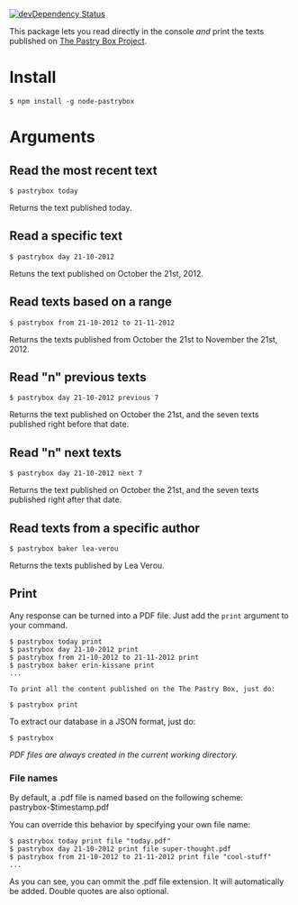 [![devDependency Status](https://david-dm.org/alexduloz/node-pastrybox/dev-status.png)](https://david-dm.org/alexduloz/node-pastrybox#info=devDependencies)

This package lets you read directly in the console *and* print the texts published on [The Pastry Box Project](http://the-pastry-box-project.net).

# Install

`$ npm install -g node-pastrybox`

# Arguments

## Read the most recent text
`$ pastrybox today`

Returns the text published today.

## Read a specific text
`$ pastrybox day 21-10-2012`

Retuns the text published on October the 21st, 2012.

## Read texts based on a range
`$ pastrybox from 21-10-2012 to 21-11-2012`

Returns the texts published from October the 21st to November the 21st, 2012.

## Read "n" previous texts
`$ pastrybox day 21-10-2012 previous 7`

Returns the text published on October the 21st, and the seven texts published right before that date.


## Read "n" next texts
`$ pastrybox day 21-10-2012 next 7`

Returns the text published on October the 21st, and the seven texts published right after that date.

## Read texts from a specific author
`$ pastrybox baker lea-verou`

Returns the texts published by Lea Verou.

## Print

Any response can be turned into a PDF file. Just add the `print` argument to your command.

	$ pastrybox today print
	$ pastrybox day 21-10-2012 print
	$ pastrybox from 21-10-2012 to 21-11-2012 print
	$ pastrybox baker erin-kissane print
	...

`To print all the content published on the The Pastry Box, just do:`

`$ pastrybox print`

To extract our database in a JSON format, just do:

`$ pastrybox`


*PDF files are always created in the current working directory.*

### File names

By default, a .pdf file is named based on the following scheme: pastrybox-$timestamp.pdf

You can override this behavior by specifying your own file name:

	$ pastrybox today print file "today.pdf"
	$ pastrybox day 21-10-2012 print file super-thought.pdf
	$ pastrybox from 21-10-2012 to 21-11-2012 print file "cool-stuff"
	...

As you can see, you can ommit the .pdf file extension. It will automatically be added. Double quotes are also optional.